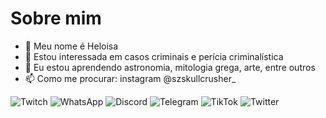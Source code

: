 # Sobre mim

- 👋 Meu nome é Heloisa 
- 👀 Estou interessada em casos criminais e perícia criminalística
- 🌱 Eu estou aprendendo astronomia, mitologia grega, arte, entre outros
- 📫 Como me procurar: instagram @szskullcrusher_

![Twitch](https://img.shields.io/badge/Twitch-%239146FF.svg?style=for-the-badge&logo=Twitch&logoColor=white) ![WhatsApp](https://img.shields.io/badge/WhatsApp-25D366?style=for-the-badge&logo=whatsapp&logoColor=white) ![Discord](https://img.shields.io/badge/%3CServer%3E-%237289DA.svg?style=for-the-badge&logo=discord&logoColor=white) ![Telegram](https://img.shields.io/badge/Telegram-2CA5E0?style=for-the-badge&logo=telegram&logoColor=white) ![TikTok](https://img.shields.io/badge/TikTok-%23000000.svg?style=for-the-badge&logo=TikTok&logoColor=white) ![Twitter](https://img.shields.io/badge/Twitter-%231DA1F2.svg?style=for-the-badge&logo=Twitter&logoColor=white)

